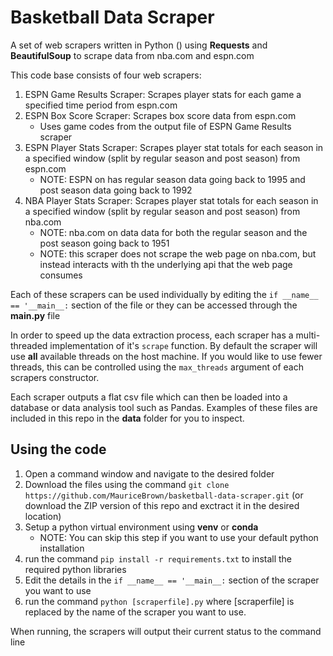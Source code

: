# Basketball Data Scraper

A set of web scrapers written in Python () using **Requests** and **BeautifulSoup** to scrape data from nba.com and espn.com

This code base consists of four web scrapers:

1. ESPN Game Results Scraper: Scrapes player stats for each game a specified time period from espn.com
2. ESPN Box Score Scraper: Scrapes box score data from espn.com
    - Uses game codes from the output file of ESPN Game Results scraper
3. ESPN Player Stats Scraper: Scrapes player stat totals for each season in a specified window (split by regular season and post season) from espn.com
    - NOTE: ESPN on has regular season data going back to 1995 and post season data going back to 1992
4. NBA Player Stats Scraper: Scrapes player stat totals for each season in a specified window (split by regular season and post season) from nba.com
    - NOTE: nba.com on data data for both the regular season and the post season going back to 1951
    - NOTE: this scraper does not scrape the web page on nba.com, but instead interacts with th the underlying api that the web page consumes

Each of these scrapers can be used individually by editing the `if __name__ == '__main__:` section of the file or they can be accessed through the **main.py** file

In order to speed up the data extraction process, each scraper has a multi-threaded implementation of it's `scrape` function. By default the scraper will use **all** available threads on the host machine. If you would like to use fewer threads, this can be controlled using the `max_threads` argument of each scrapers constructor.

Each scraper outputs a flat csv file which can then be loaded into a database or data analysis tool such as Pandas. Examples of these files are included in this repo in the **data** folder for you to inspect.

## Using the code

1. Open a command window and navigate to the desired folder
2. Download the files using the command `git clone https://github.com/MauriceBrown/basketball-data-scraper.git` (or download the ZIP version of this repo and exctract it in the desired location)
3. Setup a python virtual environment using **venv** or **conda**
    - NOTE: You can skip this step if you want to use your default python installation
4. run the command `pip install -r requirements.txt` to install the required python libraries
5. Edit the details in the `if __name__ == '__main__:` section of the scraper you want to use
6. run the command `python [scraperfile].py` where [scraperfile] is replaced by the name of the scraper you want to use.

When running, the scrapers will output their current status to the command line
